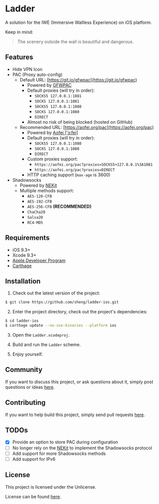 # Ladder

A solution for the IWE (Immersive Wallless Experience) on iOS platform.

Keep in mind:

> The scenery outside the wall is beautiful and dangerous.

## Features

* Hide VPN Icon
* PAC (Proxy auto-config)
	* Default URL: [https://git.io/gfwpac](https://git.io/gfwpac)
		* Powered by [GFWPAC](https://github.com/sheng/gfwpac)
		* Default proxies (will try in order):
			* `SOCKS5 127.0.0.1:1081`
			* `SOCKS 127.0.0.1:1081`
			* `SOCKS5 127.0.0.1:1080`
			* `SOCKS 127.0.0.1:1080`
			* `DIRECT`
		* Almost no risk of being blocked (hosted on GitHub)
	* Recommended URL: [https://aofei.org/pac](https://aofei.org/pac)
		* Powered by [Aofei ['ɔ:fei]](https://aofei.org)
		* Default proxies (will try in order):
			* `SOCKS5 127.0.0.1:1080`
			* `SOCKS 127.0.0.1:1080`
			* `DIRECT`
		* Custom proxies support:
			* `https://aofei.org/pac?proxies=SOCKS5+127.0.0.1%3A1081`
			* `https://aofei.org/pac?proxies=DIRECT`
		* HTTP caching support (`max-age` is 3600)
* Shadowsocks
	* Powered by [NEKit](https://github.com/zhuhaow/NEKit)
	* Multiple methods support:
		* `AES-128-CFB`
		* `AES-192-CFB`
		* `AES-256-CFB` **(RECOMMENDED)**
		* `ChaCha20`
		* `Salsa20`
		* `RC4-MD5`

## Requirements

* iOS 9.3+
* Xcode 9.3+
* [Apple Developer Program](https://developer.apple.com/programs)
* [Carthage](https://github.com/carthage/carthage)

## Installation

1. Check out the latest version of the project:

```bash
$ git clone https://github.com/sheng/ladder-ios.git
```

2. Enter the project directory, check out the project's dependencies:

```bash
$ cd ladder-ios
$ carthage update --no-use-binaries --platform ios
```

3. Open the `Ladder.xcodeproj`.

4. Build and run the `Ladder` scheme.

5. Enjoy yourself.

## Community

If you want to discuss this project, or ask questions about it, simply post
questions or ideas [here](https://github.com/sheng/ladder-ios/issues).

## Contributing

If you want to help build this project, simply send pull requests
[here](https://github.com/sheng/ladder-ios/pulls).

## TODOs

* [x] Provide an option to store PAC during configuration
* [ ] No longer rely on the [NEKit](https://github.com/zhuhaow/NEKit) to
implement the Shadowsocks protocol
* [ ] Add support for more Shadowsocks methods
* [ ] Add support for IPv6

## License

This project is licensed under the Unlicense.

License can be found [here](LICENSE).
